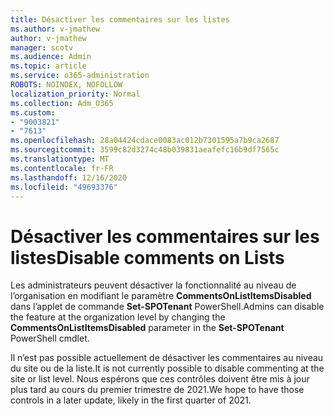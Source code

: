 ```yaml
---
title: Désactiver les commentaires sur les listes
ms.author: v-jmathew
author: v-jmathew
manager: scotv
ms.audience: Admin
ms.topic: article
ms.service: o365-administration
ROBOTS: NOINDEX, NOFOLLOW
localization_priority: Normal
ms.collection: Adm_O365
ms.custom:
- "9003821"
- "7613"
ms.openlocfilehash: 28a04424cdace0083ac012b7301595a7b9ca2687
ms.sourcegitcommit: 3599c82d3274c48b039831aeafefc16b9df7565c
ms.translationtype: MT
ms.contentlocale: fr-FR
ms.lasthandoff: 12/16/2020
ms.locfileid: "49693376"
---
```

# <a name="disable-comments-on-lists"></a><span data-ttu-id="12b74-102">Désactiver les commentaires sur les listes</span><span class="sxs-lookup"><span data-stu-id="12b74-102">Disable comments on Lists</span></span>

<span data-ttu-id="12b74-103">Les administrateurs peuvent désactiver la fonctionnalité au niveau de l’organisation en modifiant le paramètre **CommentsOnListItemsDisabled** dans l’applet de commande **Set-SPOTenant** PowerShell.</span><span class="sxs-lookup"><span data-stu-id="12b74-103">Admins can disable the feature at the organization level by changing the **CommentsOnListItemsDisabled** parameter in the **Set-SPOTenant** PowerShell cmdlet.</span></span>

<span data-ttu-id="12b74-104">Il n’est pas possible actuellement de désactiver les commentaires au niveau du site ou de la liste.</span><span class="sxs-lookup"><span data-stu-id="12b74-104">It is not currently possible to disable commenting at the site or list level.</span></span> <span data-ttu-id="12b74-105">Nous espérons que ces contrôles doivent être mis à jour plus tard au cours du premier trimestre de 2021.</span><span class="sxs-lookup"><span data-stu-id="12b74-105">We hope to have those controls in a later update, likely in the first quarter of 2021.</span></span>
